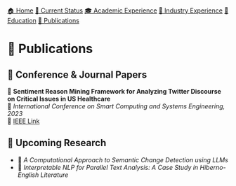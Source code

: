 [🏠 Home](index.md) [📌 Current Status](current_status.md)
[🎓 Academic Experience](academic_experience.md) [💼 Industry Experience](industry_experience.md) 
[📘 Education](education.md) [📄 Publications](publications.md)
# 📄 Publications


## 📌 **Conference & Journal Papers**
🔗 **Sentiment Reason Mining Framework for Analyzing Twitter Discourse on Critical Issues in US Healthcare**  
📝 *International Conference on Smart Computing and Systems Engineering, 2023*  
📍 [IEEE Link](https://ieeexplore.ieee.org/document/10215010)  

## 📌 **Upcoming Research**
- 📖 *A Computational Approach to Semantic Change Detection using LLMs*  
- 📝 *Interpretable NLP for Parallel Text Analysis: A Case Study in Hiberno-English Literature*  
